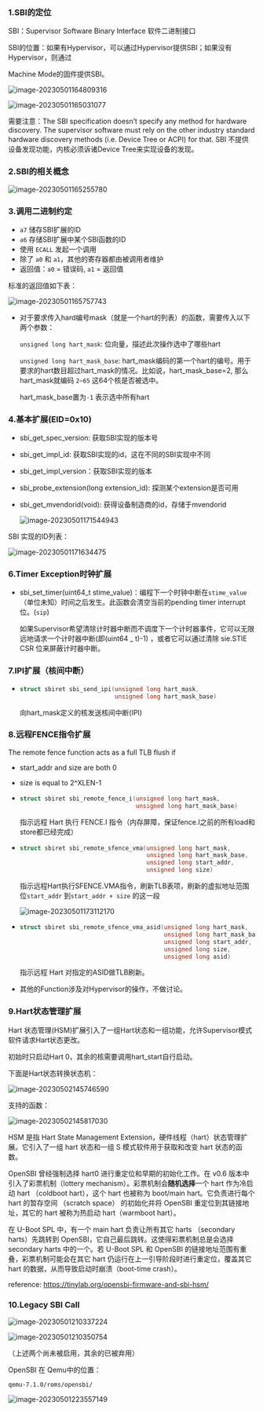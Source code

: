 ### 1.SBI的定位

SBI：Supervisor Software Binary Interface 软件二进制接口

SBI的位置：如果有Hypervisor，可以通过Hypervisor提供SBI；如果没有Hypervisor，则通过

Machine Mode的固件提供SBI。

![image-20230501164809316](./assets/image-20230501164809316.png)

![image-20230501165031077](./assets/image-20230501165031077.png)

需要注意：The SBI specification doesn’t specify any method for hardware discovery. The supervisor software must rely on the other industry standard hardware discovery methods (i.e. Device Tree or ACPI) for that. SBI 不提供设备发现功能，内核必须诉诸Device Tree来实现设备的发现。

### 2.SBI的相关概念

![image-20230501165255780](./assets/image-20230501165255780.png)

### 3.调用二进制约定

* `a7` 储存SBI扩展的ID
* `a6` 存储SBI扩展中某个SBI函数的ID
* 使用 `ECALL` 发起一个调用
* 除了 `a0` 和 `a1`，其他的寄存器都由被调用者维护
* 返回值：`a0` = 错误码, `a1` = 返回值

标准的返回值如下表：

![image-20230501165757743](./assets/image-20230501165757743.png)

* 对于要求传入hard编号mask（就是一个hart的列表）的函数，需要传入以下两个参数：

  `unsigned long hart_mask`: 位向量，描述此次操作选中了哪些hart

  `unsigned long hart_mask_base`: hart_mask编码的第一个hart的编号。用于要求的hart数目超过hart_mask的情况。比如说，hart_mask_base=2, 那么hart_mask就编码 `2~65` 这64个核是否被选中。

  hart_mask_base置为`-1` 表示选中所有hart

### 4.基本扩展(EID=0x10)

* sbi_get_spec_version: 获取SBI实现的版本号

* sbi_get_impl_id: 获取SBI实现的id，这在不同的SBI实现中不同

* sbi_get_impl_version：获取SBI实现的版本

* sbi_probe_extension(long extension_id): 探测某个extension是否可用

* sbi_get_mvendorid(void): 获得设备制造商的id，存储于mvendorid

  ![image-20230501171544943](./assets/image-20230501171544943.png)

SBI 实现的ID列表：

![image-20230501171634475](./assets/image-20230501171634475.png)

### 6.Timer Exception时钟扩展

* sbi_set_timer(uint64_t stime_value)：编程下一个时钟中断在`stime_value`（单位未知）时间之后发生。此函数会清空当前的pending timer interrupt位。(`sip`)

  如果Supervisor希望清除计时器中断而不调度下一个计时器事件，它可以无限远地请求一个计时器中断(即(uint64 _ t)-1) ，或者它可以通过清除 sie.STIE CSR 位来屏蔽计时器中断。

### 7.IPI扩展（核间中断）

* ```c
  struct sbiret sbi_send_ipi(unsigned long hart_mask,
                             unsigned long hart_mask_base)
  ```

  向hart_mask定义的核发送核间中断(IPI)

### 8.远程FENCE指令扩展

The remote fence function acts as a full TLB flush if

* start_addr and size are both 0
* size is equal to 2^XLEN-1

* ```c
  struct sbiret sbi_remote_fence_i(unsigned long hart_mask,
                                   unsigned long hart_mask_base)
  ```

  指示远程 Hart 执行 FENCE.I 指令（内存屏障，保证fence.I之前的所有load和store都已经完成）

* ```c
  struct sbiret sbi_remote_sfence_vma(unsigned long hart_mask,
                                      unsigned long hart_mask_base,
                                      unsigned long start_addr,
                                      unsigned long size)
  ```

  指示远程Hart执行SFENCE.VMA指令，刷新TLB表项，刷新的虚拟地址范围位`start_addr` 到`start_addr + size` 的这一段

  ![image-20230501173112170](assets/image-20230501173112170.png)

* ```c
  struct sbiret sbi_remote_sfence_vma_asid(unsigned long hart_mask,
                                           unsigned long hart_mask_base,
                                           unsigned long start_addr,
                                           unsigned long size,
                                           unsigned long asid)
  ```

  指示远程 Hart 对指定的ASID做TLB刷新。

* 其他的Function涉及对Hypervisor的操作，不做讨论。

### 9.Hart状态管理扩展

Hart 状态管理(HSM)扩展引入了一组Hart状态和一组功能，允许Supervisor模式软件请求Hart状态更改。

初始时只启动Hart 0，其余的核需要调用hart_start自行启动。

下面是Hart状态转换状态机：

![image-20230502145746590](./assets/image-20230502145746590.png)

支持的函数：

![image-20230502145817030](./assets/image-20230502145817030.png)

HSM 是指 Hart State Management Extension，硬件线程（hart）状态管理扩展。它引入了一组 hart 状态和一组 S 模式软件用于获取和改变 hart 状态的函数。

OpenSBI 曾经强制选择 hart0 进行重定位和早期的初始化工作。在 v0.6 版本中引入了彩票机制（lottery mechanism）。彩票机制会**随机选择**一个 hart 作为冷启动 hart （coldboot hart），这个 hart 也被称为 boot/main hart。它负责进行每个 hart 的暂存空间 （scratch space） 的初始化并将 OpenSBI 重定位到其链接地址，其它的 hart 被称为热启动 hart（warmboot hart）。

在 U-Boot SPL 中，有一个 main hart 负责让所有其它 harts （secondary harts）先跳转到 OpenSBI，它自己最后跳转。这使得彩票机制总是会选择 secondary harts 中的一个。若 U-Boot SPL 和 OpenSBI 的链接地址范围有重叠，彩票机制可能会在其它 hart 仍运行在上一引导阶段时进行重定位，覆盖其它 hart 的数据，从而导致启动时崩溃（boot-time crash）。

reference: https://tinylab.org/opensbi-firmware-and-sbi-hsm/

### 10.Legacy SBI Call

![image-20230501210337224](./assets/image-20230501210337224.png)

![image-20230501210350754](./assets/image-20230501210350754.png)

（上述两个尚未被启用，其余的已被弃用）



OpenSBI 在 Qemu中的位置：

`qemu-7.1.0/roms/opensbi/`

![image-20230501223557149](./assets/image-20230501223557149.png)
